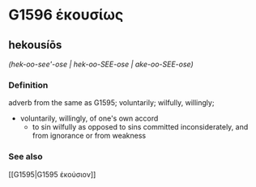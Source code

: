 # G1596 ἑκουσίως

## hekousíōs

_(hek-oo-see'-ose | hek-oo-SEE-ose | ake-oo-SEE-ose)_

### Definition

adverb from the same as G1595; voluntarily; wilfully, willingly; 

- voluntarily, willingly, of one's own accord
  - to sin wilfully as opposed to sins committed inconsiderately, and from ignorance or from weakness

### See also

[[G1595|G1595 ἑκούσιον]]
